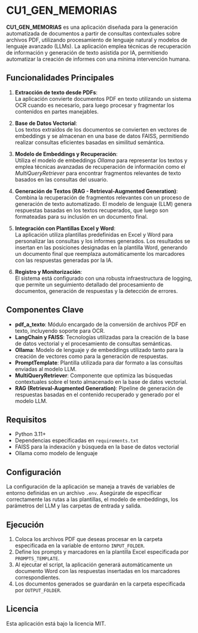 # CU1_GEN_MEMORIAS

**CU1_GEN_MEMORIAS** es una aplicación diseñada para la generación automatizada de documentos a partir de consultas contextuales sobre archivos PDF, utilizando procesamiento de lenguaje natural y modelos de lenguaje avanzado (LLMs). La aplicación emplea técnicas de recuperación de información y generación de texto asistida por IA, permitiendo automatizar la creación de informes con una mínima intervención humana.

## Funcionalidades Principales

1. **Extracción de texto desde PDFs**:  
   La aplicación convierte documentos PDF en texto utilizando un sistema OCR cuando es necesario, para luego procesar y fragmentar los contenidos en partes manejables.

2. **Base de Datos Vectorial**:  
   Los textos extraídos de los documentos se convierten en vectores de embeddings y se almacenan en una base de datos FAISS, permitiendo realizar consultas eficientes basadas en similitud semántica.

3. **Modelo de Embeddings y Recuperación**:  
   Utiliza el modelo de embeddings *Ollama* para representar los textos y emplea técnicas avanzadas de recuperación de información como el *MultiQueryRetriever* para encontrar fragmentos relevantes de texto basados en las consultas del usuario.

4. **Generación de Textos (RAG - Retrieval-Augmented Generation)**:  
   Combina la recuperación de fragmentos relevantes con un proceso de generación de texto automatizado. El modelo de lenguaje (LLM) genera respuestas basadas en los textos recuperados, que luego son formateadas para su inclusión en un documento final.

5. **Integración con Plantillas Excel y Word**:  
   La aplicación utiliza plantillas predefinidas en Excel y Word para personalizar las consultas y los informes generados. Los resultados se insertan en las posiciones designadas en la plantilla Word, generando un documento final que reemplaza automáticamente los marcadores con las respuestas generadas por la IA.

6. **Registro y Monitorización**:  
   El sistema está configurado con una robusta infraestructura de logging, que permite un seguimiento detallado del procesamiento de documentos, generación de respuestas y la detección de errores.

## Componentes Clave

- **pdf_a_texto**: Módulo encargado de la conversión de archivos PDF en texto, incluyendo soporte para OCR.
- **LangChain y FAISS**: Tecnologías utilizadas para la creación de la base de datos vectorial y el procesamiento de consultas semánticas.
- **Ollama**: Modelo de lenguaje y de embeddings utilizado tanto para la creación de vectores como para la generación de respuestas.
- **PromptTemplate**: Plantilla utilizada para dar formato a las consultas enviadas al modelo LLM.
- **MultiQueryRetriever**: Componente que optimiza las búsquedas contextuales sobre el texto almacenado en la base de datos vectorial.
- **RAG (Retrieval-Augmented Generation)**: Pipeline de generación de respuestas basadas en el contenido recuperado y generado por el modelo LLM.

## Requisitos

- Python 3.11+
- Dependencias especificadas en `requirements.txt`
- FAISS para la indexación y búsqueda en la base de datos vectorial
- Ollama como modelo de lenguaje

## Configuración

La configuración de la aplicación se maneja a través de variables de entorno definidas en un archivo `.env`. Asegúrate de especificar correctamente las rutas a las plantillas, el modelo de embeddings, los parámetros del LLM y las carpetas de entrada y salida.

## Ejecución

1. Coloca los archivos PDF que deseas procesar en la carpeta especificada en la variable de entorno `INPUT_FOLDER`.
2. Define los prompts y marcadores en la plantilla Excel especificada por `PROMPTS_TEMPLATE`.
3. Al ejecutar el script, la aplicación generará automáticamente un documento Word con las respuestas insertadas en los marcadores correspondientes.
4. Los documentos generados se guardarán en la carpeta especificada por `OUTPUT_FOLDER`.

## Licencia
Esta aplicación está bajo la licencia MIT.
